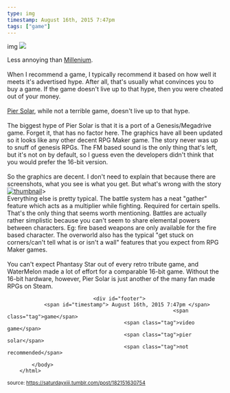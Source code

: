 ```yaml
---
type: img
timestamp: August 16th, 2015 7:47pm
tags: ["game"]
---
```

img
<img src="https://saturdayxiii.github.io/media/182151630754.jpg"/>
                                                                                          
Less annoying than <a href="http://saturdayxiii.tumblr.com/post/182014542454/millennium-a-new-hope-must-have-done-well-as-a" target="_blank">Millenium</a>.<br/><br/>When I recommend a game, I typically recommend it based on how well it meets it's advertised hype. After all, that's usually what convinces you to buy a game. If the game doesn't live up to that hype, then you were cheated out of your money.<br/><br/><a href="https://store.steampowered.com/app/286220/Pier_Solar_and_the_Great_Architects/" target="_blank">Pier Solar</a>, while not a terrible game, doesn't live up to that hype.<br/><br/>The biggest hype of Pier Solar is that it is a port of a Genesis/Megadrive game. Forget it, that has no factor here. The graphics have all been updated so it looks like any other decent RPG Maker game. The story never was up to snuff of genesis RPGs. The FM based sound is the only thing that's left, but it's not on by default, so I guess even the developers didn't think that you would prefer the 16-bit version.<br/><br/>So the graphics are decent. I don't need to explain that because there are screenshots, what you see is what you get. But what's wrong with the story[![thumbnail](http://i3.ytimg.com/vi/ /maxresdefault.jpg)](https://www.youtube.com/watch?v= )><br/>Everything else is pretty typical. The battle system has a neat "gather" feature which acts as a multiplier while fighting. Required for certain spells. That's the only thing that seems worth mentioning. Battles are actually rather simplistic because you can't seem to share elemental powers between characters. Eg: fire based weapons are only available for the fire based character. The overworld also has the typical "get stuck on corners/can't tell what is or isn't a wall" features that you expect from RPG Maker games.<br/><br/>You can't expect Phantasy Star out of every retro tribute game, and WaterMelon made a lot of effort for a comparable 16-bit game. Without the 16-bit hardware, however, Pier Solar is just another of the many fan made RPGs on Steam.<br/>
 
                                    
                
                
                
                
                                <div id="footer">
                <span id="timestamp"> August 16th, 2015 7:47pm </span>
                                                          <span class="tag">game</span>
                                          <span class="tag">video game</span>
                                          <span class="tag">pier solar</span>
                                          <span class="tag">not recommended</span>
                                                    
            </body>
        </html>

        
<small>source: https://saturdayxiii.tumblr.com/post/182151630754</small>